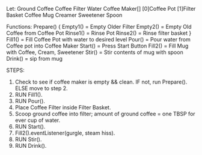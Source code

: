 Let: Ground Coffee
     Coffee Filter
     Water
     Coffee Maker[]
            [0]Coffee Pot
            [1]Filter Basket
     Coffee Mug
     Creamer
     Sweetener
     Spoon

Functions: Prepare() {
                Empty1() = Empty Older Filter
                Empty2() = Empty Old Coffee from Coffee Pot
                Rinse1() = Rinse Pot
                Rinse2() = Rinse filter basket
}
           Fill1()  = Fill Coffee Pot with water to desired level
           Pour()   = Pour water from Coffee pot into Coffee Maker
           Start()  = Press Start Button
           Fill2()  = Fill Mug with Coffee, Cream, Sweetener
           Stir()   = Stir contents of mug with spoon 
           Drink()  = sip from mug
           
STEPS:

1. Check to see if coffee maker is empty && clean.
    IF not, run Prepare().
    ELSE move to step 2.
2. RUN Fill1().
2. RUN Pour(). 
3. Place Coffee Filter inside Filter Basket. 
3. Scoop ground coffee into filter; amount of ground coffee = one TBSP for ever cup of water.
4. RUN Start().
5. Fill2().eventListener(gurgle, steam hiss).
6. RUN Stir().
7. RUN Drink().

